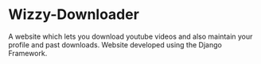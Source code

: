 # Wizzy-Downloader
A website which lets you download youtube videos and also maintain your profile and past downloads. Website developed using the Django Framework.
